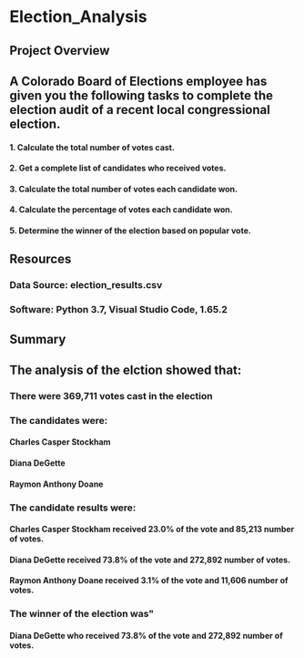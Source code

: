 # Election_Analysis

## Project Overview
## A Colorado Board of Elections employee has given you the following tasks to complete the election audit of a recent local congressional election.

#### 1. Calculate the total number of votes cast.
#### 2. Get a complete list of candidates who received votes.
#### 3. Calculate the total number of votes each candidate won.
#### 4. Calculate the percentage of votes each candidate won.
#### 5. Determine the winner of the election based on popular vote.

## Resources
### Data Source: election_results.csv
### Software: Python 3.7, Visual Studio Code, 1.65.2

## Summary
## The analysis of the elction showed that:
### There were 369,711 votes cast in the election
### The candidates were:
#### Charles Casper Stockham
#### Diana DeGette
#### Raymon Anthony Doane
### The candidate results were:
#### Charles Casper Stockham received 23.0% of the vote and 85,213 number of votes.
#### Diana DeGette received 73.8% of the vote and 272,892 number of votes.
#### Raymon Anthony Doane received 3.1% of the vote and 11,606 number of votes.
### The winner of the election was"
#### Diana DeGette who received 73.8% of the vote and 272,892 number of votes.
